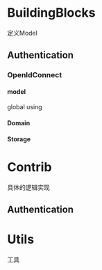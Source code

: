 # BuildingBlocks
定义Model
## Authentication
### OpenIdConnect
#### model
global using
#### Domain
#### Storage



# Contrib
具体的逻辑实现
## Authentication

# Utils
工具